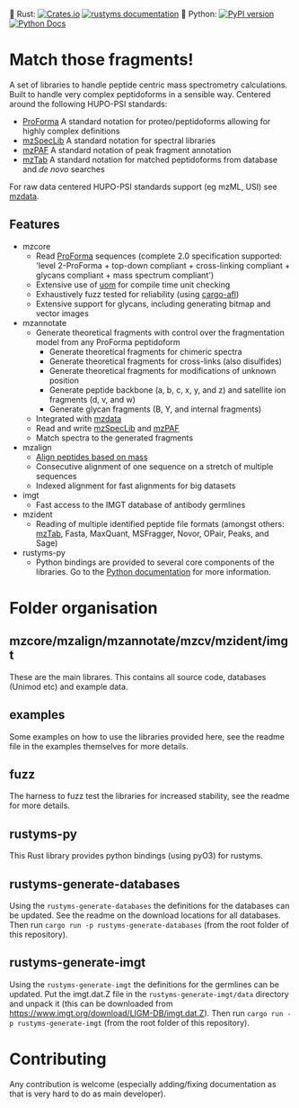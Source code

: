 🦀 Rust: [![Crates.io](https://img.shields.io/crates/v/rustyms.svg)](https://crates.io/crates/rustyms) [![rustyms documentation](https://docs.rs/rustyms/badge.svg)](https://docs.rs/rustyms)
🐍 Python: [![PyPI version](https://badge.fury.io/py/rustyms.svg)](https://badge.fury.io/py/rustyms) [![Python Docs](https://readthedocs.org/projects/rustyms/badge/?version=latest)](https://rustyms.readthedocs.io/)

# Match those fragments!

A set of libraries to handle peptide centric mass spectrometry calculations. Built to handle very complex peptidoforms in a sensible way. Centered around the following HUPO-PSI standards:
- [ProForma](https://www.psidev.info/proforma) A standard notation for proteo/peptidoforms allowing for highly complex definitions
- [mzSpecLib](https://www.psidev.info/mzspeclib) A standard notation for spectral libraries
- [mzPAF](https://www.psidev.info/mzpaf) A standard notation of peak fragment annotation
- [mzTab](https://www.psidev.info/mztab-specifications) A standard notation for matched peptidoforms from database and _de novo_ searches

For raw data centered HUPO-PSI standards support (eg mzML, USI) see [mzdata](https://crates.io/crates/mzdata). 

## Features

- mzcore
  - Read [ProForma](https://github.com/HUPO-PSI/ProForma) sequences (complete 2.0 specification supported: 'level 2-ProForma + top-down compliant + cross-linking compliant + glycans compliant + mass spectrum compliant')
  - Extensive use of [uom](https://docs.rs/uom/latest/uom/) for compile time unit checking
  - Exhaustively fuzz tested for reliability (using [cargo-afl](https://crates.io/crates/cargo-afl))
  - Extensive support for glycans, including generating bitmap and vector images
- mzannotate
  - Generate theoretical fragments with control over the fragmentation model from any ProForma peptidoform
    - Generate theoretical fragments for chimeric spectra
    - Generate theoretical fragments for cross-links (also disulfides)
    - Generate theoretical fragments for modifications of unknown position
    - Generate peptide backbone (a, b, c, x, y, and z) and satellite ion fragments (d, v, and w)
    - Generate glycan fragments (B, Y, and internal fragments)
  - Integrated with [mzdata](https://crates.io/crates/mzdata)
  - Read and write [mzSpecLib](https://www.psidev.info/mzspeclib) and [mzPAF](https://www.psidev.info/mzpaf)
  - Match spectra to the generated fragments
- mzalign
  - [Align peptides based on mass](https://pubs.acs.org/doi/10.1021/acs.jproteome.4c00188)
  - Consecutive alignment of one sequence on a stretch of multiple sequences
  - Indexed alignment for fast alignments for big datasets
- imgt
  - Fast access to the IMGT database of antibody germlines
- mzident
  - Reading of multiple identified peptide file formats (amongst others: [mzTab](https://www.psidev.info/mztab-specifications), Fasta, MaxQuant, MSFragger, Novor, OPair, Peaks, and Sage)
- rustyms-py
  - Python bindings are provided to several core components of the libraries. Go to the [Python documentation](https://rustyms.readthedocs.io/) for more information.

# Folder organisation

## mzcore/mzalign/mzannotate/mzcv/mzident/imgt

These are the main librares. This contains all source code, databases (Unimod etc) and example data.

## examples

Some examples on how to use the libraries provided here, see the readme file in the examples themselves for more details.

## fuzz

The harness to fuzz test the libraries for increased stability, see the readme for more details.

## rustyms-py

This Rust library provides python bindings (using pyO3) for rustyms.

## rustyms-generate-databases

Using the `rustyms-generate-databases` the definitions for the databases can be updated. See the readme on the download locations for all databases. Then run `cargo run -p rustyms-generate-databases` (from the root folder of this repository).

## rustyms-generate-imgt

Using the `rustyms-generate-imgt` the definitions for the germlines can be updated. Put the imgt.dat.Z file in the `rustyms-generate-imgt/data` directory and unpack it (this can be downloaded from https://www.imgt.org/download/LIGM-DB/imgt.dat.Z). Then run `cargo run -p rustyms-generate-imgt` (from the root folder of this repository).

# Contributing

Any contribution is welcome (especially adding/fixing documentation as that is very hard to do as main developer).